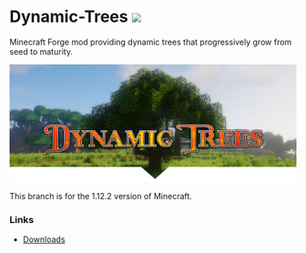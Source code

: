# Dynamic-Trees [![](http://cf.way2muchnoise.eu/full_dynamictrees_downloads.svg)](https://minecraft.curseforge.com/projects/dynamictrees/)

Minecraft Forge mod providing dynamic trees that progressively grow from seed to maturity.

![Logo](./header.png)

This branch is for the 1.12.2 version of Minecraft.

### Links
- [Downloads](https://minecraft.curseforge.com/projects/dynamictrees/files)